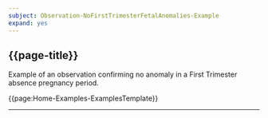 ```yaml
---
subject: Observation-NoFirstTrimesterFetalAnomalies-Example
expand: yes
---
```


## {{page-title}}

Example of an observation confirming no anomaly in a  First Trimester absence pregnancy period.

{{page:Home-Examples-ExamplesTemplate}}


---